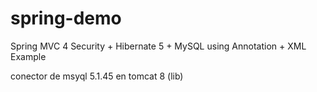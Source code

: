 # spring-demo
Spring MVC 4 Security + Hibernate 5 + MySQL using Annotation + XML Example


conector de msyql 5.1.45 en tomcat 8 (lib)
